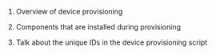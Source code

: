 1. Overview of device provisioning

2. Components that are installed during provisioning

3. Talk about the unique IDs in the device provisioning script